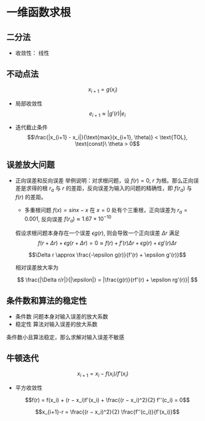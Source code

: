# 一维函数求根

## 二分法

* 收敛性：
    线性

## 不动点法

$$x_{i+1} = g(x_i)$$

* 局部收敛性
    $$e_{i+1} \approx |g'(r)|e_i$$

* 迭代截止条件
    $$\frac{|x_{i+1} - x_i|}{\text{max}(x_{i+1}, \theta)} < \text{TOL}, \text{const}\ \theta > 0$$ 

## 误差放大问题

* 正向误差和反向误差
    举例说明：对求根问题，设 $f(r) = 0$, $r$ 为根。那么正向误差是求得的根 $r_a$ 与 $r$ 的差距，反向误差为输入的问题的精确性，即 $f(r_a)$ 与 $f(r)$ 的差距。

    * 多重根问题
        $f(x) = sinx - x$ 在 $x=0$ 处有个三重根，正向误差为 $r_a = 0.001$, 反向误差 $f(r_a) \approx 1.67 \times 10^{-10}$

    假设求根问题本身存在一个误差 $\epsilon g(r)$, 则会导致一个正向误差 $\Delta r$ 满足
    $$f(r+\Delta r) + \epsilon g(r+\Delta r) = 0 \approx f(r) + f'(r)\Delta r + \epsilon g(r) + \epsilon g'(r)\Delta r$$

    $$\Delta r \approx \frac{-\epsilon g(r)}{f'(r) + \epsilon g'(r)}$$

    相对误差放大率为

    $$
    \frac{|\Delta r/r|}{|\epsilon|} = |\frac{g(r)}{rf'(r) + \epsilon rg'(r)}|
    $$

## 条件数和算法的稳定性

* 条件数
    问题本身对输入误差的放大系数
* 稳定性
    算法对输入误差的放大系数

条件数小且算法稳定，那么求解对输入误差不敏感

## 牛顿迭代

$$x_{i+1} = x_i - f(x_i)/f'(x_i)$$

* 平方收敛性
  
  $$f(r) = f(x_i) + (r − x_i)f'(x_i) + \frac{(r − x_i)^2}{2} f''(c_i) = 0$$

  $$x_{i+1}-r = \frac{(r − x_i)^2}{2} \frac{f''(c_i)}{f'(x_i)}$$